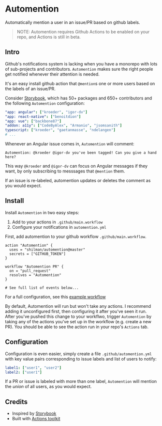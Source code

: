 # Automention

Automatically mention a user in an issue/PR based on github labels.

> NOTE: Automention requires Github Actions to be enabled on your repo, and Actions is still in beta.

## Intro

Github's notifications system is lacking when you have a monorepo with lots of sub-projects and contributors. `Automention` makes sure the right people get notified whenever their attention is needed.

It's an easy install github action that `@mention`s one or more users based on the labels of an issue/PR.

Consider [Storybook](https://github.com/storybooks/storybook), which has 50+ packages and 650+ contributors and the following `Automention` configuration:

```yml
"app: angular": ["kroeder", "igor-dv"]
"app: react-native": ["benoitdion"]
"app: vue": ["backbone87"]
"addon: a11y": ["CodeByAlex", "Armanio", "jsomsanith"]
typescript: ["kroeder", "gaetanmasse", "ndelangen"]
# ...
```

Whenever an Angular issue comes in, `Automention` will comment:

```
Automention: @kroeder @igor-dv you've been tagged! Can you give a hand here?
```

This way `@kroeder` and `@igor-dv` can focus on Angular messages if they want, by only subscribing to messsages that `@mention` them.

If an issue is re-labeled, automention updates or deletes the comment as you would expect.

## Install

Install `Automention` in two easy steps:

1. Add to your actions in `.github/main.workflow`
2. Configure your notifications in `automention.yml`

First, add automention to your github workflow `.github/main.workflow`.

```
action "Automention" {
  uses = "shilman/automention@master"
  secrets = ["GITHUB_TOKEN"]
}

workflow "Automention PR" {
  on = "pull_request"
  resolves = "Automention"
}

# See full list of events below...
```

For a full configuration, see this [example workflow](docs/example.workflow)

By default, Automention will run but won't take any actions. I recommend adding it unconfigured first, then configuring it after you've seen it run. After you've pushed this change to your workflwo, trigger `Automention` by taking any of the actions you've set up in the workflow (e.g. create a new PR). You should be able to see the action run in your repo's `Actions` tab.

## Configuration

Configuration is even easier, simply create a file `.github/automention.yml` with key value pairs corresponding to issue labels and list of users to notify:

```yml
label1: ["user1", "user2"]
label2: ["user1"]
```

If a PR or issue is labeled with more than one label, `Automention` will mention the _union_ of all users, as you would expect.

## Credits

- Inspired by [Storybook](https://github.com/storybooks/storybook)
- Built with [Actions toolkit](https://github.com/JasonEtco/actions-toolkit)
